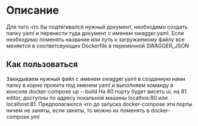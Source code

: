 # Описание

Для того что бы подтягивался нужный документ, необходимо создать папку yaml и перенести туда документ с именем swagger.yaml.
Если необходимо поменять название или путь к загружаемому файлу все меняется в соответсвующих Dockerfile в переменной SWAGGER_JSON

## Как пользоваться 

Закидываем нужный файл с именем swagger.yaml в созданную нами папку в корне проекта под именем yaml и выполняем команду в консоле docker-compose up --build
На 80 порту будет висеть ui, на 81 editor, доступны по адресу локальной машины localhos:80 или localhost:81. Предполагаются что до запуска docker-compose 
эти порты ничем не заняты, если заняты, то можно их поменять в docker-compose.yml

